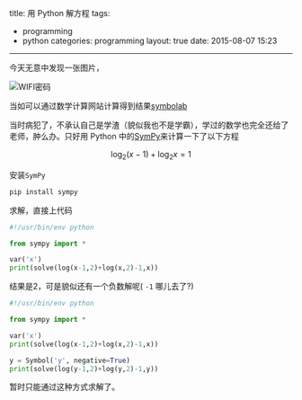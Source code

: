title:  用 Python 解方程
tags:
 - programming
 - python
categories: programming
layout: true
date: 2015-08-07 15:23
---

今天无意中发现一张图片，

![WIFI密码](/media/wifi_password.jpg)

当如可以通过数学计算网站计算得到结果[symbolab](https://www.symbolab.com/solver/logarithmic-equation-calculator/log_%7B2%7D%5Cleft(x-1%5Cright)%2Blog_%7B2%7DX%3D1/?origin=enterkey)

当时病犯了，不承认自己是学渣（貌似我也不是学霸），学过的数学也完全还给了老师，肿么办。只好用 Python 中的[SymPy](http://www.sympy.org/en/index.html)来计算一下了以下方程

$$ \log_2(x-1) + \log_2x = 1$$

安装`SymPy`

```sh
pip install sympy
```

求解，直接上代码

```python
#!/usr/bin/env python

from sympy import *

var('x')
print(solve(log(x-1,2)+log(x,2)-1,x))
```

结果是2，可是貌似还有一个负数解呢( `-1`  哪儿去了?)

<!--more-->

```python
#!/usr/bin/env python

from sympy import *

var('x')
print(solve(log(x-1,2)+log(x,2)-1,x))

y = Symbol('y', negative=True)
print(solve(log(y-1,2)+log(y,2)-1,y))
```

暂时只能通过这种方式求解了。







